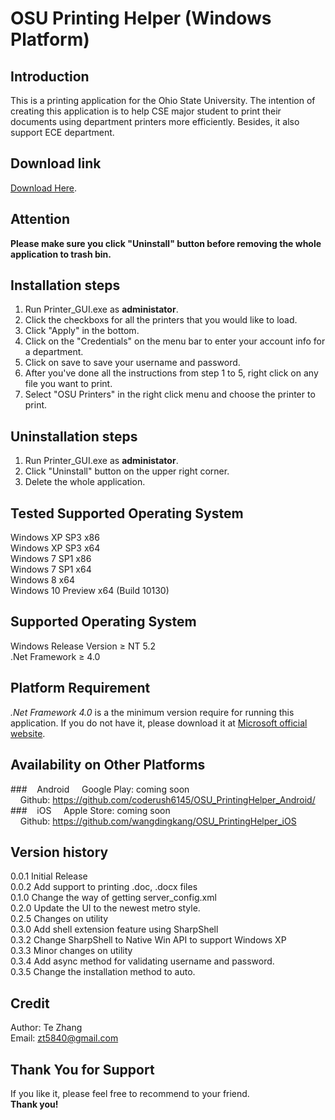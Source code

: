 # OSU Printing Helper (Windows Platform)

## Introduction
This is a printing application for the Ohio State University.
The intention of creating this application is to help CSE major student to 
print their documents using department printers more efficiently.
Besides, it also support ECE department.

## Download link

[Download Here](http://web.cse.ohio-state.edu/~zhante/OSU-PrintingHelper-Windows.zip).

## Attention

**Please make sure you click "Uninstall" button before removing the whole application to trash bin.**

## Installation steps
1. Run Printer_GUI.exe as **administator**.
2. Click the checkboxs for all the printers that you would like to load.
3. Click "Apply" in the bottom.
4. Click on the "Credentials" on the menu bar to enter your account info for a department.
5. Click on save to save your username and password.
6. After you've done all the instructions from step 1 to 5, right click on any file you want to print.
7. Select "OSU Printers" in the right click menu and choose the printer to print.

## Uninstallation steps
1. Run Printer_GUI.exe as **administator**.
2. Click "Uninstall" button on the upper right corner.
3. Delete the whole application.

## Tested Supported Operating System

Windows XP SP3 x86</br>
Windows XP SP3 x64</br>
Windows 7  SP1 x86</br>
Windows 7  SP1 x64</br>
Windows 8  x64</br>
Windows 10 Preview x64 (Build 10130) </br>

## Supported Operating System

Windows Release Version &ge; NT 5.2</br>
.Net Framework &ge; 4.0</br>

## Platform Requirement
*.Net Framework 4.0* is a the minimum version require for running this application.
If you do not have it, please download it at [Microsoft official website](http://www.microsoft.com/en-us/download/details.aspx?id=42643).

## Availability on Other Platforms
###&nbsp;&nbsp;&nbsp;&nbsp;Android 
&nbsp;&nbsp;&nbsp;&nbsp;Google Play: coming soon<br />
&nbsp;&nbsp;&nbsp;&nbsp;Github: https://github.com/coderush6145/OSU_PrintingHelper_Android/
###&nbsp;&nbsp;&nbsp;&nbsp;iOS
&nbsp;&nbsp;&nbsp;&nbsp;Apple Store: coming soon<br />
&nbsp;&nbsp;&nbsp;&nbsp;Github: https://github.com/wangdingkang/OSU_PrintingHelper_iOS

## Version history

0.0.1 Initial Release <br/>
0.0.2 Add support to printing .doc, .docx files <br/>
0.1.0 Change the way of getting server_config.xml <br/>
0.2.0 Update the UI to the newest metro style. <br/>
0.2.5 Changes on utility <br/>
0.3.0 Add shell extension feature using SharpShell <br/>
0.3.2 Change SharpShell to Native Win API to support Windows XP <br/>
0.3.3 Minor changes on utility <br/>
0.3.4 Add async method for validating username and password. <br/>
0.3.5 Change the installation method to auto. <br/>

## Credit
Author: Te Zhang <br/>
Email: zt5840@gmail.com <br/>

## Thank You for Support
If you like it, please feel free to recommend to your friend. </br>
**Thank you!**
